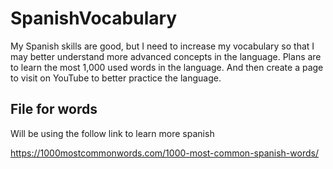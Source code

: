 # SpanishVocabulary
My Spanish skills are good, but I need to increase my vocabulary so that I may better understand more advanced concepts in the language. Plans are to learn the most 1,000 used words in the language. And then create a page to visit on YouTube to better practice the language.


## File for words
Will be using the follow link to learn more spanish

https://1000mostcommonwords.com/1000-most-common-spanish-words/

